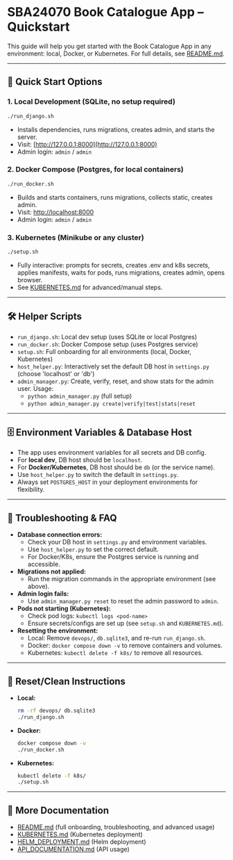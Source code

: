 # SBA24070 Book Catalogue App – Quickstart

This guide will help you get started with the Book Catalogue App in any environment: local, Docker, or Kubernetes. For full details, see [README.md](../README.md).

---

## 🚦 Quick Start Options

### 1. Local Development (SQLite, no setup required)
```sh
./run_django.sh
```
- Installs dependencies, runs migrations, creates admin, and starts the server.
- Visit: [http://127.0.0.1:8000](http://127.0.0.1:8000)
- Admin login: `admin` / `admin`

### 2. Docker Compose (Postgres, for local containers)
```sh
./run_docker.sh
```
- Builds and starts containers, runs migrations, collects static, creates admin.
- Visit: [http://localhost:8000](http://localhost:8000)
- Admin login: `admin` / `admin`

### 3. Kubernetes (Minikube or any cluster)
```sh
./setup.sh
```
- Fully interactive: prompts for secrets, creates .env and k8s secrets, applies manifests, waits for pods, runs migrations, creates admin, opens browser.
- See [KUBERNETES.md](../KUBERNETES.md) for advanced/manual steps.

---

## 🛠️ Helper Scripts
- `run_django.sh`: Local dev setup (uses SQLite or local Postgres)
- `run_docker.sh`: Docker Compose setup (uses Postgres service)
- `setup.sh`: Full onboarding for all environments (local, Docker, Kubernetes)
- `host_helper.py`: Interactively set the default DB host in `settings.py` (choose 'localhost' or 'db')
- `admin_manager.py`: Create, verify, reset, and show stats for the admin user. Usage:
  - `python admin_manager.py` (full setup)
  - `python admin_manager.py create|verify|test|stats|reset`

---

## 🗄️ Environment Variables & Database Host
- The app uses environment variables for all secrets and DB config.
- For **local dev**, DB host should be `localhost`.
- For **Docker/Kubernetes**, DB host should be `db` (or the service name).
- Use `host_helper.py` to switch the default in `settings.py`.
- Always set `POSTGRES_HOST` in your deployment environments for flexibility.

---

## 🐞 Troubleshooting & FAQ
- **Database connection errors:**
  - Check your DB host in `settings.py` and environment variables.
  - Use `host_helper.py` to set the correct default.
  - For Docker/K8s, ensure the Postgres service is running and accessible.
- **Migrations not applied:**
  - Run the migration commands in the appropriate environment (see above).
- **Admin login fails:**
  - Use `admin_manager.py reset` to reset the admin password to `admin`.
- **Pods not starting (Kubernetes):**
  - Check pod logs: `kubectl logs <pod-name>`
  - Ensure secrets/configs are set up (see `setup.sh` and `KUBERNETES.md`).
- **Resetting the environment:**
  - Local: Remove `devops/`, `db.sqlite3`, and re-run `run_django.sh`.
  - Docker: `docker compose down -v` to remove containers and volumes.
  - Kubernetes: `kubectl delete -f k8s/` to remove all resources.

---

## 🧹 Reset/Clean Instructions
- **Local:**
  ```sh
  rm -rf devops/ db.sqlite3
  ./run_django.sh
  ```
- **Docker:**
  ```sh
  docker compose down -v
  ./run_docker.sh
  ```
- **Kubernetes:**
  ```sh
  kubectl delete -f k8s/
  ./setup.sh
  ```

---

## 🔗 More Documentation
- [README.md](../README.md) (full onboarding, troubleshooting, and advanced usage)
- [KUBERNETES.md](../KUBERNETES.md) (Kubernetes deployment)
- [HELM_DEPLOYMENT.md](../HELM_DEPLOYMENT.md) (Helm deployment)
- [API_DOCUMENTATION.md](../API_DOCUMENTATION.md) (API usage) 